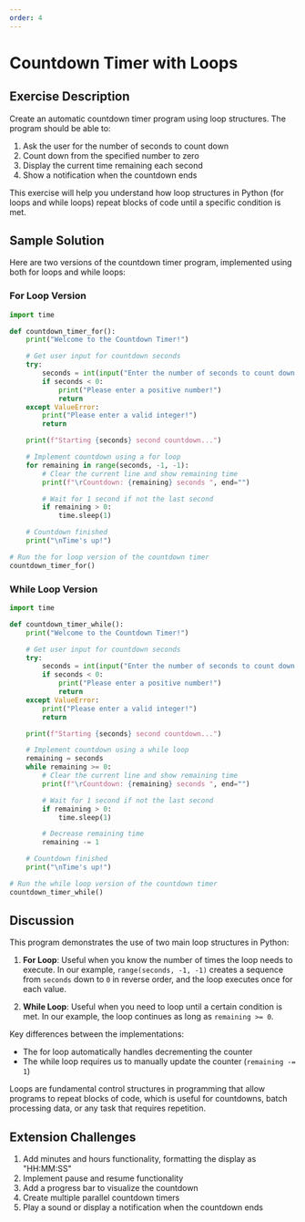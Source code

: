 ```yaml
---
order: 4
---
```


# Countdown Timer with Loops

## Exercise Description

Create an automatic countdown timer program using loop structures. The program should be able to:

1. Ask the user for the number of seconds to count down
2. Count down from the specified number to zero
3. Display the current time remaining each second
4. Show a notification when the countdown ends

This exercise will help you understand how loop structures in Python (for loops and while loops) repeat blocks of code until a specific condition is met.

## Sample Solution

Here are two versions of the countdown timer program, implemented using both for loops and while loops:

### For Loop Version

```python
import time

def countdown_timer_for():
    print("Welcome to the Countdown Timer!")

    # Get user input for countdown seconds
    try:
        seconds = int(input("Enter the number of seconds to count down: "))
        if seconds < 0:
            print("Please enter a positive number!")
            return
    except ValueError:
        print("Please enter a valid integer!")
        return

    print(f"Starting {seconds} second countdown...")

    # Implement countdown using a for loop
    for remaining in range(seconds, -1, -1):
        # Clear the current line and show remaining time
        print(f"\rCountdown: {remaining} seconds ", end="")

        # Wait for 1 second if not the last second
        if remaining > 0:
            time.sleep(1)

    # Countdown finished
    print("\nTime's up!")

# Run the for loop version of the countdown timer
countdown_timer_for()
```

### While Loop Version

```python
import time

def countdown_timer_while():
    print("Welcome to the Countdown Timer!")

    # Get user input for countdown seconds
    try:
        seconds = int(input("Enter the number of seconds to count down: "))
        if seconds < 0:
            print("Please enter a positive number!")
            return
    except ValueError:
        print("Please enter a valid integer!")
        return

    print(f"Starting {seconds} second countdown...")

    # Implement countdown using a while loop
    remaining = seconds
    while remaining >= 0:
        # Clear the current line and show remaining time
        print(f"\rCountdown: {remaining} seconds ", end="")

        # Wait for 1 second if not the last second
        if remaining > 0:
            time.sleep(1)

        # Decrease remaining time
        remaining -= 1

    # Countdown finished
    print("\nTime's up!")

# Run the while loop version of the countdown timer
countdown_timer_while()
```

## Discussion

This program demonstrates the use of two main loop structures in Python:

1. **For Loop**: Useful when you know the number of times the loop needs to execute. In our example, `range(seconds, -1, -1)` creates a sequence from `seconds` down to `0` in reverse order, and the loop executes once for each value.

2. **While Loop**: Useful when you need to loop until a certain condition is met. In our example, the loop continues as long as `remaining >= 0`.

Key differences between the implementations:

- The for loop automatically handles decrementing the counter
- The while loop requires us to manually update the counter (`remaining -= 1`)

Loops are fundamental control structures in programming that allow programs to repeat blocks of code, which is useful for countdowns, batch processing data, or any task that requires repetition.

## Extension Challenges

1. Add minutes and hours functionality, formatting the display as "HH:MM:SS"
2. Implement pause and resume functionality
3. Add a progress bar to visualize the countdown
4. Create multiple parallel countdown timers
5. Play a sound or display a notification when the countdown ends
